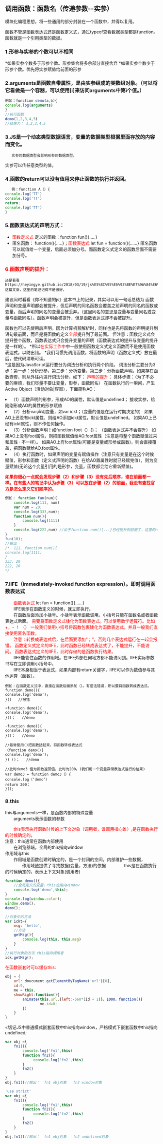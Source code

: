 ## 调用函数：函数名（传递参数--实参）

模块化编程思想，将一些通用的部分封装在一个函数中，并得以复用。

函数不管是函数表达式还是函数定义式，通过typeof查看数据类型都是function。
函数就是一个引用类型的数据。

### 1.形参与实参的个数可以不相同

 *如果实参个数多于形参个数。形参集合将多余部分直接舍弃
*如果实参个数少于形参个数。优先将实参赋值给前面的形参

### 2.arguments是函数自带属性，是由实参组成的类数组对象。（可以将它看做是一个容器，可以使用[i]来访问arguments中第i个值。）

```javascript
例如：function demo(a,b){ 
console.log(arguments)
}
//执行函数
demo(1,2,3,4,5)
//结果为： 1,2,3,4,5
```

### 3.JS是一个动态类型数据语言，变量的数据类型根据里面存放的内容而变化。

       实参的数据类型会影响形参的数据类型。
实参可以传任意类型的值。

### 4.函数的return可以没有值用来停止函数的执行并返回。

```javascript
   例：function A（）{
console.log('TT')
console.log('TT')
return;
console.log('TT')
}
```

### 5.函数表达式的声明方式：

* <font color=red>函数定义式</font>  定义的函数：function fun(){.....}
* 匿名函数： function(){.....}；<font color=red>函数表达式</font>  let fun = function(){......}
匿名函数可以赋值给一个变量，后面必须加分号。而函数定义式定义的函数后面不需要加分号。

### <font color=red>6.函数声明的提升：</font>

 	还是看看https://heyingye.github.io/2018/03/19/js%E5%BC%95%E6%93%8E%E7%9A%84%E6%89%A7%E8%A1%8C%E8%BF%87%E7%A8%8B%EF%BC%88%E4%B8%80%EF%BC%89/这篇文章，这里的笔记记得不是很好。

建议同时看看《你不知道的js》这本书上的记录，其实可以用一句话总结为 函数声明和变量声明都会被提升，但后声明的同名函数会覆盖之前声明的同名的函数或变量，而后声明的同名的变量会被丢弃。（这里同名的意思是变量与变量同名或变量与函数同名）。函数声明会被提升，但是函数表达式却不会被提升。

函数也可以先使用后声明。因为计算机预解析时，同样也是先将函数的声明提升到语句最前面，而且是将函数的定义<font color = red>全部</font>提升到了最前面。  但注意：函数定义式会提升整个函数，函数表达式只会提升变量的声明（函数表达式的提升与变量的提升是一样的）。
   *所以<font color = red>在实际工作中</font>中一般使用函数定义式定义函数而不是使用函数表达式，以防出错。
   *我们习惯先调用函数，将函数的声明（函数定义式）放在最后，使代码清晰可读。  
   *这是因为JavaScript运行要分为词法分析和执行两个阶段。
          词法分析主要分为3步：第一步：分析形参，第二步：分析变量，第三步：分析函数声明。如果存在函数嵌套，则从外往内进行词法分析。如下：
<font color = red>声明的提升</font>：
 具体步骤：（为了不必要的麻烦，我们尽量不要让变量，形参，函数同名）
在函数执行的一瞬间，产生Active Object（活动对象|容器），下面简称AO：<br>
<li>（1）函数声明的形参，形成AO的属性，默认值是undefined；
  接收实参，给刚刚形成AO的属性的形参赋值
<li>（2）分析var声明变量，如var ickt；（变量的值是在运行时期决定的）
如果AO上还没有ickt属性，则给AO添加ickt属性，默认值是undefined。
如果AO上已经有ickt属性，则不作任何操作。
<li>（3）分析函数声明！如function foot（）{}；  （函数表达式并不会提升）
如果AO上没有foot属性，则把函数赋值给AO.foot属性（注意是将整个函数赋值过来和属性	·	     不一样）。
如果AO上有foot属性(可能是变量或形参或函数)，则会直接覆盖，把函数赋给AO.foot属性。
<li>（4）执行函数时，如果声明的变量有赋值操作（注意只有变量是在这个时候赋值，形参和函数（定义式声明的函数）在给AO置属性时就已经赋完值），则为变量赋值(无论这个变量引用的是形参，变量，函数都会给它重新赋值)。

<font color=red>**如果你细心一点就会发现步骤（2）和步骤（3）没有先后顺序，谁在前面都一样。在有些人的笔记中认为步骤（3）可以放在步骤（2）的前面，我没有查找官方是怎么定义它们顺序的。**</font>

```javascript
例如： function fun(num){
	console.log(111, num)
	var num = 20;
	console.log(333,num);
	function num(){
		console.log(1111)
	}
	console.log(222,num) //由于function num(){...}已经提升到前面了，这里的num还是20
}
fun(10);
//输出
/*  111, function num(){
console.log(1111)
}
333, 20
222, 20
*/
```

### 7.IIFE（immediately-invoked function expression）。即时调用函数表达式

&emsp;&emsp;<font color=red>函数表达式</font> let fun = function(){......}
<br>
&emsp;&emsp;IIFE表示在函数定义的时候，就立即执行。
<br>
&emsp;&emsp;在函数后面添加小括号。小括号表示函数调用。小括号只能在函数名或者函数表达式后面。
<font color=red>需要将函数定义式矮化为函数表达式。可以使用数学运算符。比如+，- ！ （）
一般我们使用小括号将函数包裹矮化为函数表达式。并且一般我们直接使用匿名函数。</font>
<br>
&emsp;&emsp;<font color=red>注意：转换成表达式后，在后面要添加“；”，否则几个表达式运行在一起会报错。
函数定义式定义的IIFE，此时函数已经转成表达式了，不能提升，不能访问。
函数表达式定义的IIFE，此时存储的是函数执行结果。</font>
<br>
&emsp;&emsp;IIFE能管住函数的作用域。在IIFE外部任何地方都不能访问到。IIFE实际参数书写在立即调用小括号中。
<br>
&emsp;&emsp;IIFE本身相当于表达式，如果内部有return关键字，IIFE可以作为数值参与其他运算（函数）。

    例如：在函数定义式中，直接在函数后面添加（）。有语法错误，所以要将函数转成表达式。
    function demo(){
    console.log('demo');
    }()   //报错
    
    +function demo(){
    console.log('demo');
    }()；   //demo
    
    -function demo(){
    console.log('demo');
    }()；   //demo
    
    //最常使用()把函数括起来，将函数转成表达式
    （function demo(){
    console.log('demo');
    }) ()；   //demo
    
    //此时demo3 值为函数返回值，此时为200。(我们用一个变量存储表达式运行的结果)
    var demo3 = function demo3（）{
    console.log（‘demo’）
    return 200；
    }();  

### 8.this

this与arguments一样，是函数内部的特殊变量<br>
&emsp;&emsp;arguments表示函数的参数<br>

&emsp;&emsp;<font color='red'>this表示执行函数时候的上下文对象（调用者，谁调用指向谁）,是在函数执行的时候确定的</font>。<br>
注意：this通常在函数内部使用<br>
&emsp;&emsp;在浏览器端，全局的this指向window<br>
作用域与this<br>
&emsp;&emsp;作用域是函数创建时确定的，是一个封闭的空间，内部维护一些数据，<br>
&emsp;&emsp;&emsp;&emsp;作用域链提供了寻找数据(变量，方法)的依据
&emsp;&emsp;&emsp;&emsp;this是在函数执行的时候确定的，表示上下文对象(调用者)
    

```JavaScript
function demo(){
    //全局定义的变量，this也指向window
    console.log('demo',this);
}
console.log(window.color);
window.demo();
demo();

//对象中的方法
var ickt={
    msg: 'hello',
    //方法
    getMsg(){
        console.log(this, this.msg)
    }
}
//执行对象的方法 this指向调用者
ick.getMsg();
```

<font color='red'>在函数嵌套时可以缓存this:</font>

```javascript
obj = {
    url: doucument.getElementByTagName('url')[0],
    id:9,
    me = this,
    showRight:function(){
        animate(this.url,{left:-560*(id + 1)}，1000，function(){
                me.id=0;
        })
    }
}
```

<切记JS中普通模式嵌套函数中this指向window，严格模式下嵌套函数中this指向undefined;

```javascript
var obj ={
    fn1(){
    	console.log('fn1',this)
    	function fn2(){
    	     console.log('fn2',this)
    	}
    	fn2()
	}
}
obj.fn1()//输出：  fn1 obj对象   fn2 window对象
```

```javascript
'use strict'
var obj ={
    fn1(){
    	console.log('fn1',this)
    	function fn2(){
    	     console.log('fn2',this)
    	}
    	fn2()
	}
}
obj.fn1()//输出：  fn1 obj对象   fn2 undefined对象
```





​    